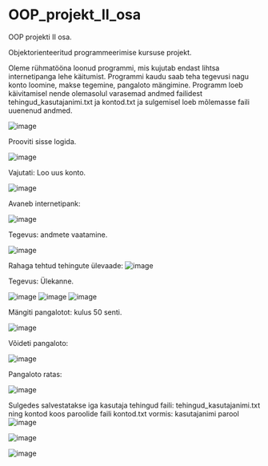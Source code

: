 # OOP_projekt_II_osa
OOP projekti II osa.


Objektorienteeritud programmeerimise kursuse projekt.

Oleme rühmatööna loonud programmi, mis kujutab endast lihtsa internetipanga lehe käitumist. Programmi kaudu saab teha tegevusi nagu konto loomine, makse tegemine, pangaloto mängimine. Programm loeb käivitamisel nende olemasolul varasemad andmed failidest tehingud_kasutajanimi.txt ja kontod.txt ja sulgemisel loeb mõlemasse faili uuenenud andmed.

![image](https://github.com/Paul-HenryP/OOP_projekt_II_osa/assets/104301931/81ac0f03-e6c5-4eec-88de-ab90c3144ed6)

Prooviti sisse logida.

![image](https://github.com/Paul-HenryP/OOP_projekt_II_osa/assets/104301931/81174710-89f6-4a3b-b0b3-08c104e07755)

Vajutati: Loo uus konto.

![image](https://github.com/Paul-HenryP/OOP_projekt_II_osa/assets/104301931/3d7b1783-20cc-4814-9eda-9536b380fcf8)

Avaneb internetipank:

![image](https://github.com/Paul-HenryP/OOP_projekt_II_osa/assets/104301931/f9761c9f-c262-4f85-abf2-c159778c48a3)


Tegevus: andmete vaatamine.

![image](https://github.com/Paul-HenryP/OOP_projekt_II_osa/assets/104301931/70fb15f2-024f-466d-a91f-ee0e4edc66e7)

Rahaga tehtud tehingute ülevaade:
![image](https://github.com/Paul-HenryP/OOP_projekt_II_osa/assets/146181014/53407fc8-994a-4ca8-869e-7f89f2547282)


Tegevus: Ülekanne.

![image](https://github.com/Paul-HenryP/OOP_projekt_II_osa/assets/104301931/a3688e97-d1bc-4d23-848b-4efbe9d9ae66)
![image](https://github.com/Paul-HenryP/OOP_projekt_II_osa/assets/104301931/e2bfd35c-c803-47bb-9bb7-179591ca3072)
![image](https://github.com/Paul-HenryP/OOP_projekt_II_osa/assets/104301931/5212b38e-840e-462a-977d-659cf48c80d9)

Mängiti pangalotot: kulus 50 senti.

![image](https://github.com/Paul-HenryP/OOP_projekt_II_osa/assets/104301931/d804f548-2318-4571-aee5-dde466dfd595)

Võideti pangaloto:

![image](https://github.com/Paul-HenryP/OOP_projekt_II_osa/assets/104301931/d82d5d4b-48e9-456e-ba04-a36f17a3a1eb)

Pangaloto ratas:

![image](https://github.com/Paul-HenryP/OOP_projekt_II_osa/assets/146181014/43b05b64-c541-47ee-8c71-b895f8c4a774)

Sulgedes salvestatakse iga kasutaja tehingud faili: tehingud_kasutajanimi.txt ning kontod koos paroolide faili kontod.txt vormis: kasutajanimi parool
![image](https://github.com/Paul-HenryP/OOP_projekt_II_osa/assets/104301931/03785ab2-f57f-4330-9c3d-d7fce3a4365b)

![image](https://github.com/Paul-HenryP/OOP_projekt_II_osa/assets/104301931/6c07f30a-a829-4a5c-b037-0400962272b1)

![image](https://github.com/Paul-HenryP/OOP_projekt_II_osa/assets/104301931/029c14b4-a918-4cfa-8e35-fd2f686170bc)


